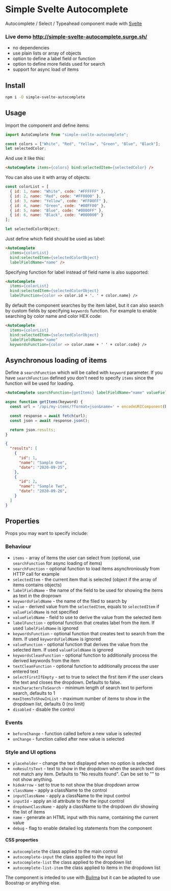 # Simple Svelte Autocomplete

Autocomplete / Select / Typeahead component made with [Svelte](https://svelte.dev/)

### Live demo http://simple-svelte-autocomplete.surge.sh/

* no dependencies
* use plain lists or array of objects
* option to define a label field or function
* option to define more fields used for search
* support for async load of items


## Install

```bash
npm i -D simple-svelte-autocomplete
```

## Usage
Import the component and define items:

````javascript
import AutoComplete from "simple-svelte-autocomplete";

const colors = ["White", "Red", "Yellow", "Green", "Blue", "Black"];
let selectedColor;
````

And use it like this:
````html
<AutoComplete items={colors} bind:selectedItem={selectedColor} />
````

You can also use it with array of objects:
````javascript
const colorList = [
  { id: 1, name: "White", code: "#FFFFFF" },
  { id: 2, name: "Red", code: "#FF0000" },
  { id: 3, name: "Yellow", code: "#FF00FF" },
  { id: 4, name: "Green", code: "#00FF00" },
  { id: 5, name: "Blue", code: "#0000FF" },
  { id: 6, name: "Black", code: "#000000" }
];

let selectedColorObject;
````
Just define which field should be used as label:
````html
<AutoComplete
  items={colorList}
  bind:selectedItem={selectedColorObject}
  labelFieldName="name" />
````

Specifying function for label instead of field name is also supported:
````html
<AutoComplete
  items={colorList}
  bind:selectedItem={selectedColorObject}
  labelFunction={color => color.id + '. ' + color.name} />
````

By default the component searches by the item label, but it can also search by custom fields by specifying `keywords` function. For example to enable searching by color name and color HEX code:
````html
<AutoComplete
  items={colorList}
  bind:selectedItem={selectedColorObject}
  labelFieldName="name"
  keywordsFunction={color => color.name + ' ' + color.code} />
````

## Asynchronous loading of items

Define a `searchFunction` which will be called with `keyword` parameter.
If you have `searchFunction` defined you don't need to specify `items` since the function will be used for loading.

```html
<AutoComplete searchFunction={getItems} labelFieldName="name" valueFieldName="id" bind:selectedItem={myValue} />
```

```js
async function getItems(keyword) {
  const url = '/api/my-items/?format=json&name=' + encodeURIComponent(keyword);

  const response = await fetch(url);
  const json = await response.json();

  return json.results;
}
```

```json
{
  "results": [
    {
      "id": 1,
      "name": "Sample One",
      "date": "2020-09-25",
    },
    {
      "id": 2,
      "name": "Sample Two",
      "date": "2020-09-26",
    }
  ]
}
```

## Properties

Props you may want to specify include:

### Behaviour

- `items` - array of items the user can select from (optional, use `searchFunction` for async loading of items)
- `searchFunction` - optional function to load items asynchroniously from HTTP call for example
- `selectedItem` - the current item that is selected (object if the array of items contains objects)
- `labelFieldName` - the name of the field to be used for showing the items as text in the droprown
- `keywordsFieldName` - the name of the filed to search by
- `value` - derived value from the `selectedItem`, equals to `selectedItem` if `valueFieldName` is not specified
- `valueFieldName` - field to use to derive the value from the selected item
- `labelFunction` - optional function that creates label from the item. If used `labelFieldName` is ignored
- `keywordsFunction` - optional function that creates text to search from the item. If used `keywordsFieldName` is ignored
- `valueFunction` - optional function that derives the value from the selected item. If used `valueFieldName` is ignored
- `keywordsCleanFunction` - optional function to additionally process the derived keywords from the item
- `textCleanFunction` - optional function to additionally process the user entered text
- `selectFirstIfEmpty` - set to true to select the first item if the user clears the text and closes the dropdown. Defaults to false.
- `minCharactersToSearch` - minimum length of search text to perform search, defaults to 1
- `maxItemsToShowInList` - maximum number of items to show in the dropdown list, defaults 0 (no limit)
- `disabled` - disable the control

### Events

- `beforeChange` - function called before a new value is selected
- `onChange` - function called after new value is selected

### Style and UI options

- `placeholder` - change the text displayed when no option is selected
- `noResultsText` - text to show in the dropdown when the search text does not match any item. Defaults to "No results found". Can be set to "" to not show anything.
- `hideArrow` - set to true to not show the blue dropdown arrow
- `className` - apply a className to the control
- `inputClassName` - apply a className to the input control
- `inputId` - apply an id attribute to the the input control
- `dropdownClassName` - apply a className to the dropdown div showing the list of items
- `name` - generate an HTML input with this name, containing the current value
- `debug` - flag to enable detailed log statements from the component

#### CSS properties
- `autocomplete` the class applied to the main control
- `autocomplete-input` the class applied to the input list
- `autocomplete-list` the class applied to the dropdown list
- `autocomplete-list-item` the class applied to items in the dropdown list

The component is inteded to use with [Builma](https://bulma.io/) but it can be adapted to use Boostrap or anything else.
